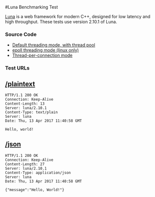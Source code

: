 #Luna Benchmarking Test

[Luna](https://github.com/DEGoodmanWilson/luna) is a web framework for modern C++, designed for low latency and high throughput. These tests use version 2.10.1 of Luna.

### Source Code

* [Default threading mode, with thread pool](default.cpp)
* [epoll threading mode (linux only)](epoll.cpp)
* [Thread-per-connection mode](thread.cpp)

### Test URLs

[/plaintext](http://www.techempower.com/benchmarks/#section=plaintext)
----------
```
HTTP/1.1 200 OK
Connection: Keep-Alive
Content-Length: 13
Server: luna/2.10.1
Content-Type: text/plain
Server: luna
Date: Thu, 13 Apr 2017 11:40:58 GMT

Hello, world!
```


[/json](http://www.techempower.com/benchmarks/#section=json)
----------
```
HTTP/1.1 200 OK
Connection: Keep-Alive
Content-Length: 27
Server: luna/2.10.1
Content-Type: application/json
Server: luna
Date: Thu, 13 Apr 2017 11:40:58 GMT

{"message":"Hello, World!"}
```
